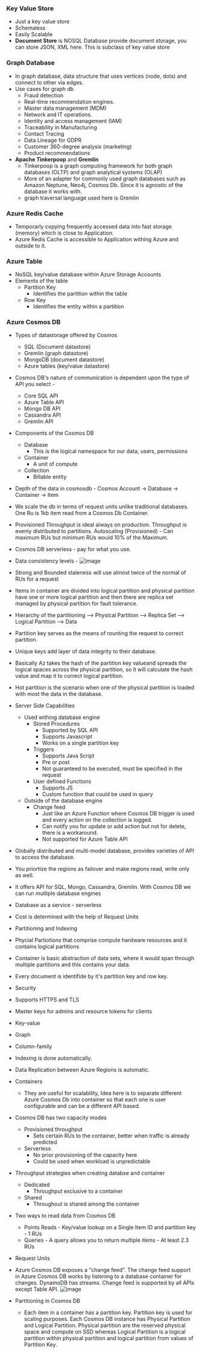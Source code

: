 ### Key Value Store
- Just a key value store
- Schemaless
- Easily Scalable
- **Document Store** is NOSQL Database provide document storage, you can store JSON, XML here. This is subclass of key value store

### Graph Database
- In graph database, data structure that uses vertices (node, dots) and connect to other via edges.
- Use cases for graph db 
    - Fraud detection 
    - Real-time recommendation engines. 
    - Master data management (MDM) 
    - Network and IT operations. 
    - Identity and access management (IAM) 
    - Traceability in Manufacturing 
    - Contact Tracing 
    - Data Lineage for GDPR 
    - Customer 360-degree analysis (marketing) 
    - Product recommendations 
- **Apache Tinkerpoop** and **Gremlin**
    - Tinkerpoop is a graph computing framework for both graph databases (OLTP) and graph analytical systems (OLAP)
    - More of an adapter for commonly used graph databases such as Amazon Neptune, Neo4j, Cosmos Db. Since it is agnostic of the database it works with.
    - graph traversal language used here is Gremlin


### Azure Redis Cache
- Temporarly copying frequently accessed data into fast storage (memory) which is close to Application.
- Azure Redis Cache is accessible to Application withing Azure and outside to it.

### Azure Table
- NoSQL key/value database within Azure Storage Accounts
- Elements of the table
    - Partition Key 
        - Identifies the partition within the table
    - Row Key
        - Identifies the entity within a partition

### Azure Cosmos DB
- Types of datastorage offered by Cosmos
    - SQL (Document datastore)
    - Gremlin (graph datastore) 
    - MongoDB (document datastore)
    - Azure tables (key/value datastore)
- Cosmos DB's nature of communication is dependent upon the type of API you select - 
    - Core SQL API
    - Azure Table API
    - Mongo DB API
    - Cassandra API
    - Gremlin API
- Components of the Cosmos DB
    - Database 
        - This is the logical namespace for our data, users, permissions
    - Container 
        - A unit of compute
    - Collection
        - Billable entity
- Depth of the data in cosmosdb -  Cosmos Account -> Database -> Container -> Item 
- We scale the db in terms of request units unlike traditional databases. One Ru is 1kb item read from a Cosmos Db Container.
- Provisioned Throughput is ideal always on production. Throughput is evenly distributed to partitions. Autoscaling (Provisioned) - Can maximum RUs but minimum RUs would 10% of the Maximum. 
- Cosmos DB serverless - pay for what you use.
- Data consistency levels - 
![image](https://user-images.githubusercontent.com/36666451/172935682-c6009b3f-d5dc-46e9-ab70-6b690ab0695a.png)
 - Strong and Bounded staleness will use almost twice of the normal of RUs for a request 
- Items in container are divided into logical partition and physical partition have one or more logical partition and then there are replica set managed by physical partition for fault tolerance.    
- Hierarchy of the partitioning --> Physical Partition --> Replica Set --> Logical Partition --> Data        
- Partition key serves as the means of rounting the request to correct partition.
- Unique keys add layer of data integrity to their database.
- Basically Az takes the hash of the partition key valueand spreads the logical spaces across the physical partition, so it will calculate the hash value and map it to correct logical partition.
- Hot partition is the scenario when one of the physical partition is loaded with most the data in the database.
- Server Side Capabilities
    - Used withing database engine 
        - Stored Procedures
            - Supported by SQL API
            - Supports Javascript
            - Works on a single partition key
        - Triggers 
            - Supports Java Script
            - Pre or post
            - Not guaranteed to be executed, must be specified in the request
        - User defined Functions
            - Supports JS
            - Custom function that could be used in query
    - Outside of the database engine
        - Change feed
            - Just like an Azure Function where Cosmos DB trigger is used and every action on the collection is logged.
            - Can notify you for update or add action but not for delete, there is a workaround.
            - Not supported for Azure Table API
- Globally distributed and multi-model database, provides varieties of API to access the database.
- You priortize the regions as failover and make regions read, write only as well.
- It offers API for SQL, Mongo, Cassandra, Gremlin. With Cosmos DB we can run mutliple database engines
- Database as a service - serverless
- Cost is determined with the help of Request Units
- Partitioning and Indexing
- Phycial Partiotions that comprise compute hardware resources and it contains logical partitions
- Container is basic abstraction of data sets, where it would span through multiple partitions and this contains your data.
- Every document is identifide by it's partition key and row key.
- Security 
- Supports HTTPS and TLS
- Master keys for admins and resource tokens for clients
- Key-value
- Graph
- Column-family
- Indexing is done automatically.
- Data Replication between Azure Regions is automatic.
- Containers
    - They are useful for scalability, Idea here is to separate different Azure Cosmos Db into container so that each one is user configurable and can be a different API based.
- Cosmos DB has two capacity modes
    - Provisioned throughput 
        - Sets certain RUs to the container, better when traffic is already predicted
    - Serverless
        - No prior provisioning of the capacity here
        - Could be used when workload is unpredictable
- Throughput strategies when creating databse and container
    - Dedicated
        - Throughput exclusive to a container
    - Shared 
        - Throughout is shared among the container
- Two ways to read data from Cosmos DB
    - Points Reads - Key/value lookup on a Single Item ID and partition key - 1 RUs 
    - Queries - A query allows you to return multiple items - At least 2.3 RUs 
- Request Units 
- Azure Cosmos DB exposes a "change feed". The change feed support in Azure Cosmos DB works by listening to a database container for changes. DynamoDB has streams. Change feed is supported by all APIs except Table API. 
![image](https://user-images.githubusercontent.com/36666451/196996297-9bec247c-2adf-4b3a-8082-bb5501632150.png)

- Partitioning in Cosmos DB 
    - Each item in a container has a partition key. Partition key is used for scaling purposes. Each Cosmos DB instance has Physical Partition and Logical Partition. Physical partition are the reserved physical space and compute on SSD whereas Logical Partition is a logical partition within physical partition and logical partition from values of Partition Key.